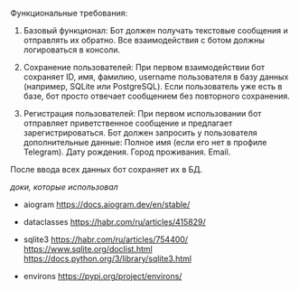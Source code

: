 Функциональные требования:

1. Базовый функционал:
Бот должен получать текстовые сообщения и отправлять их обратно.
Все взаимодействия с ботом должны логироваться в консоли.


2. Сохранение пользователей:
При первом взаимодействии бот сохраняет ID, имя, фамилию, username пользователя в базу данных (например, SQLite или PostgreSQL).
Если пользователь уже есть в базе, бот просто отвечает сообщением без повторного сохранения.


3. Регистрация пользователей:
При первом использовании бот отправляет приветственное сообщение и предлагает зарегистрироваться.
Бот должен запросить у пользователя дополнительные данные:
    Полное имя (если его нет в профиле Telegram).
    Дату рождения.
    Город проживания.
    Email.

После ввода всех данных бот сохраняет их в БД.

*доки, которые использовал*
- aiogram       https://docs.aiogram.dev/en/stable/ 

- dataclasses   https://habr.com/ru/articles/415829/
- sqlite3       https://habr.com/ru/articles/754400/
                https://www.sqlite.org/doclist.html
                https://docs.python.org/3/library/sqlite3.html

- environs      https://pypi.org/project/environs/